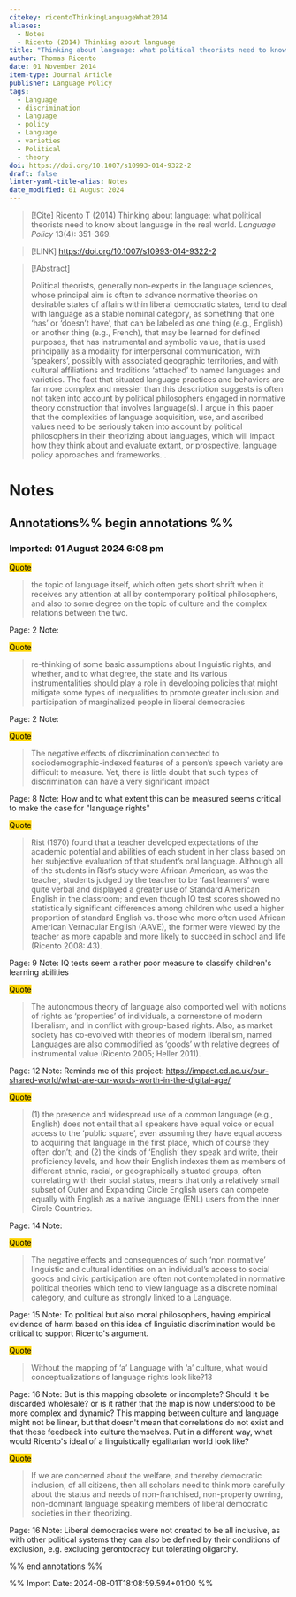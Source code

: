 ```yaml
---
citekey: ricentoThinkingLanguageWhat2014
aliases:
  - Notes
  - Ricento (2014) Thinking about language
title: "Thinking about language: what political theorists need to know about language in the real world"
author: Thomas Ricento
date: 01 November 2014
item-type: Journal Article
publisher: Language Policy
tags:
  - Language
  - discrimination
  - Language
  - policy
  - Language
  - varieties
  - Political
  - theory
doi: https://doi.org/10.1007/s10993-014-9322-2
draft: false
linter-yaml-title-alias: Notes
date_modified: 01 August 2024
---
```


> [!Cite]
> Ricento T (2014) Thinking about language: what political theorists need to know about language in the real world. _Language Policy_ 13(4): 351–369.

> [!LINK] 
> https://doi.org/10.1007/s10993-014-9322-2

> [!Abstract]
>
> Political theorists, generally non-experts in the language sciences, whose principal aim is often to advance normative theories on desirable states of affairs within liberal democratic states, tend to deal with language as a stable nominal category, as something that one ‘has’ or ‘doesn’t have’, that can be labeled as one thing (e.g., English) or another thing (e.g., French), that may be learned for defined purposes, that has instrumental and symbolic value, that is used principally as a modality for interpersonal communication, with ‘speakers’, possibly with associated geographic territories, and with cultural affiliations and traditions ‘attached’ to named languages and varieties. The fact that situated language practices and behaviors are far more complex and messier than this description suggests is often not taken into account by political philosophers engaged in normative theory construction that involves language(s). I argue in this paper that the complexities of language acquisition, use, and ascribed values need to be seriously taken into account by political philosophers in their theorizing about languages, which will impact how they think about and evaluate extant, or prospective, language policy approaches and frameworks.
>.
> 
# Notes

## Annotations%% begin annotations %%


### Imported: 01 August 2024 6:08 pm


<mark style="background-color: #ffd400">Quote</mark>
> the topic of language itself, which often gets short shrift when it receives any attention at all by contemporary political philosophers, and also to some degree on the topic of culture and the complex relations between the two.

Page: 2
Note: 


<mark style="background-color: #ffd400">Quote</mark>
> re-thinking of some basic assumptions about linguistic rights, and whether, and to what degree, the state and its various instrumentalities should play a role in developing policies that might mitigate some types of inequalities to promote greater inclusion and participation of marginalized people in liberal democracies

Page: 2
Note: 


<mark style="background-color: #ffd400">Quote</mark>
> The negative effects of discrimination connected to sociodemographic-indexed features of a person’s speech variety are difficult to measure. Yet, there is little doubt that such types of discrimination can have a very significant impact

Page: 8
Note: How and to what extent this can be measured seems critical to make the case for "language rights"


<mark style="background-color: #ffd400">Quote</mark>
> Rist (1970) found that a teacher developed expectations of the academic potential and abilities of each student in her class based on her subjective evaluation of that student’s oral language. Although all of the students in Rist’s study were African American, as was the teacher, students judged by the teacher to be ‘fast learners’ were quite verbal and displayed a greater use of Standard American English in the classroom; and even though IQ test scores showed no statistically significant differences among children who used a higher proportion of standard English vs. those who more often used African American Vernacular English (AAVE), the former were viewed by the teacher as more capable and more likely to succeed in school and life (Ricento 2008: 43).

Page: 9
Note: IQ tests seem a rather poor measure to classify children's learning abilities


<mark style="background-color: #ffd400">Quote</mark>
> The autonomous theory of language also comported well with notions of rights as ‘properties’ of individuals, a cornerstone of modern liberalism, and in conflict with group-based rights. Also, as market society has co-evolved with theories of modern liberalism, named Languages are also commodified as ‘goods’ with relative degrees of instrumental value (Ricento 2005; Heller 2011).

Page: 12
Note: Reminds me of this project: https://impact.ed.ac.uk/our-shared-world/what-are-our-words-worth-in-the-digital-age/


<mark style="background-color: #ffd400">Quote</mark>
> (1) the presence and widespread use of a common language (e.g., English) does not entail that all speakers have equal voice or equal access to the ‘public square’, even assuming they have equal access to acquiring that language in the first place, which of course they often don’t; and (2) the kinds of ‘English’ they speak and write, their proficiency levels, and how their English indexes them as members of different ethnic, racial, or geographically situated groups, often correlating with their social status, means that only a relatively small subset of Outer and Expanding Circle English users can compete equally with English as a native language (ENL) users from the Inner Circle Countries.

Page: 14
Note: 


<mark style="background-color: #ffd400">Quote</mark>
> The negative effects and consequences of such ‘non normative’ linguistic and cultural identities on an individual’s access to social goods and civic participation are often not contemplated in normative political theories which tend to view language as a discrete nominal category, and culture as strongly linked to a Language.

Page: 15
Note: To political but also moral philosophers, having empirical evidence of harm based on this idea of linguistic discrimination would be critical to support Ricento's argument.


<mark style="background-color: #ffd400">Quote</mark>
> Without the mapping of ‘a’ Language with ‘a’ culture, what would conceptualizations of language rights look like?13

Page: 16
Note: But is this mapping obsolete or incomplete? Should it be discarded wholesale? or is it rather that the map is now understood to be more complex and dynamic? This mapping between culture and language might not be linear, but that doesn't mean that correlations do not exist and that these feedback into culture themselves. Put in a different way, what would Ricento's ideal of a linguistically egalitarian world look like?


<mark style="background-color: #ffd400">Quote</mark>
> If we are concerned about the welfare, and thereby democratic inclusion, of all citizens, then all scholars need to think more carefully about the status and needs of non-franchised, non-property owning, non-dominant language speaking members of liberal democratic societies in their theorizing.

Page: 16
Note: Liberal democracies were not created to be all inclusive, as with other political systems they can also be defined by their conditions of exclusion, e.g. excluding gerontocracy but tolerating oligarchy.



%% end annotations %%



%% Import Date: 2024-08-01T18:08:59.594+01:00 %%
